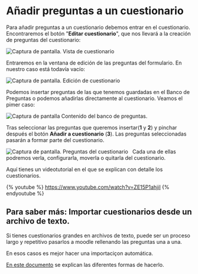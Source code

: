 
# Añadir preguntas a un cuestionario

Para añadir preguntas a un cuestionario debemos entrar en el cuestionario. Encontraremos el botón "**Editar cuestionario**", que nos llevará a la creación de preguntas del cuestionario:

![Captura de pantalla. Vista de cuestionario](/assets/Selección_264.png)

Entraremos en la ventana de edición de las preguntas del formulario. En nuestro caso está todavía vacío:

![Captura de pantalla. Edición de cuestionario](/assets/Selección_263.png)

Podemos insertar preguntas de las que tenemos guardadas en el Banco de Preguntas o podemos añadirlas directamente al cuestionario. Veamos el pimer caso:

![Captura de pantalla Contenido del banco de preguntas.](/assets/Selección_265.png)

Tras seleccionar las preguntas que queremos insertar(**1** y **2**) y pinchar después el botón **Añadir a cuestionario** (**3**). Las preguntas seleccionadas pasarán a formar parte del cuestionario.

![Captura de pantalla. Preguntas del cuestionario](/assets/Selección_266b.png)
 
Cada una de ellas podremos verla, configurarla, moverla o quitarla del cuestionario.

Aquí tienes un videotutorial en el que se explican con detalle los cuestionarios.

{% youtube %} https://www.youtube.com/watch?v=ZE15P1ahjiI {% endyoutube %}

## Para saber más: Importar cuestionarios desde un archivo de texto.

Si tienes cuestionarios grandes en archivos de texto, puede ser un proceso largo y repetitivo pasarlos a moodle rellenando las preguntas una a una.

En esos casos es mejor hacer una importaciçon automática.

[En este documento](http://serviciosgate.upm.es/docs/moodle/importar_preguntas.pdf) se explican las diferentes formas de hacerlo.

